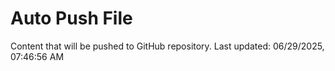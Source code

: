 # Auto Push File

Content that will be pushed to GitHub repository.
Last updated: 06/29/2025, 07:46:56 AM